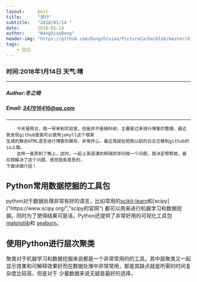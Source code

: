 ```yaml
---
layout:     post
title:      "进行"
subtitle:   "2018/01/14 "
date:       2018-01-14
author:     "WangXiaoDong"
header-img: "https://github.com/Dongzhixiao/PictureCache/blob/master/diaryPic/20180114.jpg?raw=true"
tags:
    - 日记
---
```


### 时间:2018年1月14日 天气:晴
-----
#####   Author:冬之晓
#####   Email: 347916416@qq.com
----------

```
    今天是周日，我一早来到实验室，但是并不是搞科研，主要是过来进行博客的整理，最近我发现github里面可以使用jekyll这个框架
生成的静态HTML语言进行博客的撰写，非常开心，最近我就在把我以前的日志迁移到github的io上面。
    这样一直弄到了晚上，这时，一起上英语课的杨瑞同学问我一个问题，我决定帮帮她，最后我解决了这个问题，感觉挺有意思的，
下面详细介绍！
```

## Python常用数据挖掘的工具包
python对于数据处理非常有好的语言，比如常用的[scikit-learn]("http://scikit-learn.org/stable/","scikit-learn的官网")和[scipy]("https://www.scipy.org/","scipy的官网")
都可以用来进行机器学习和数据挖掘。同时为了使得结果可是话，Python还提供了非常好用的可视化工具包[matplotlib]("https://matplotlib.org/","matplotlib的官网")和
[seaborn]("http://seaborn.pydata.org/","seaborn的官网")。



## 使用Python进行层次聚类


聚类对于机器学习和数据挖掘来说都是一个非常常用的的工具。其中层聚类又一起显示效果和可解释效果好而在数据处理中非常常用，那是其缺点就是所需的时间复杂度比较高，但是对于
少量数据来说无疑是最好的选择，










